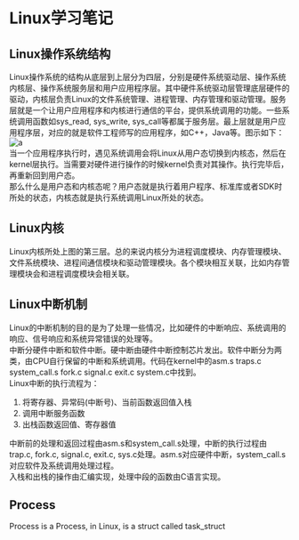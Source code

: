 # Linux学习笔记
## Linux操作系统结构
Linux操作系统的结构从底层到上层分为四层，分别是硬件系统驱动层、操作系统内核层、操作系统服务层和用户应用程序层。其中硬件系统驱动层管理底层硬件的驱动，内核层负责Linux的文件系统管理、进程管理、内存管理和驱动管理。服务层就是一个让用户应用程序和内核进行通信的平台，提供系统调用的功能。一些系统调用函数如sys_read, sys_write, sys_call等都属于服务层。最上层就是用户应用程序层，对应的就是软件工程师写的应用程序，如C++，Java等。图示如下：  
![a](https://i.loli.net/2021/08/19/E4Xx2co1DjkwQCt.png)  
当一个应用程序执行时，遇见系统调用会将Linux从用户态切换到内核态，然后在kernel层执行。当需要对硬件进行操作的时候kernel负责对其操作。执行完毕后，再重新回到用户态。  
那么什么是用户态和内核态呢？用户态就是执行着用户程序、标准库或者SDK时所处的状态，内核态就是执行系统调用Linux所处的状态。  
## Linux内核
Linux内核所处上图的第三层。总的来说内核分为进程调度模块、内存管理模块、文件系统模块、进程间通信模块和驱动管理模块。各个模块相互关联，比如内存管理模块会和进程调度模块会相关联。 
## Linux中断机制
Linux的中断机制的目的是为了处理一些情况，比如硬件的中断响应、系统调用的响应、信号响应和系统异常错误的处理等。  
中断分硬件中断和软件中断。硬中断由硬件中断控制芯片发出。软件中断分为两类，由CPU自行保留的中断和系统调用。代码在kernel中的asm.s traps.c system_call.s fork.c signal.c exit.c system.c中找到。  
Linux中断的执行流程为：  
1. 将寄存器、异常码(中断号)、当前函数返回值入栈
2. 调用中断服务函数
3. 出栈函数返回值、寄存器值  

中断前的处理和返回过程由asm.s和system_call.s处理，中断的执行过程由trap.c, fork.c, signal.c, exit.c, sys.c处理。asm.s对应硬件中断，system_call.s对应软件及系统调用处理过程。   
入栈和出栈的操作由汇编实现，处理中段的函数由C语言实现。

## Process
Process is a Process, in Linux, is a struct called task_struct
